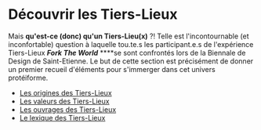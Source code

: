 # Découvrir les Tiers-Lieux

Mais **qu'est-ce \(donc\) qu'un Tiers-Lieu\(x\)** ?! Telle est l'incontournable \(et inconfortable\) question à laquelle tou.te.s les participant.e.s de l'expérience Tiers-Lieux _**Fork The World**_ ****se sont confrontés lors de la Biennale de Design de Saint-Etienne. Le but de cette section est précisément de donner un premier recueil d'éléments pour s'immerger dans cet univers protéiforme.

* [Les origines des Tiers-Lieux](https://world-trust-foundation.gitbook.io/fork-the-world/intro-2/origines)
* [Les valeurs des Tiers-Lieux](https://world-trust-foundation.gitbook.io/fork-the-world/intro-2/valeurs)
* [Les ouvrages des Tiers-Lieux](https://world-trust-foundation.gitbook.io/fork-the-world/intro-2/ouvrages)
* [Le lexique des Tiers-Lieux](https://world-trust-foundation.gitbook.io/fork-the-world/intro-2/lexique)

